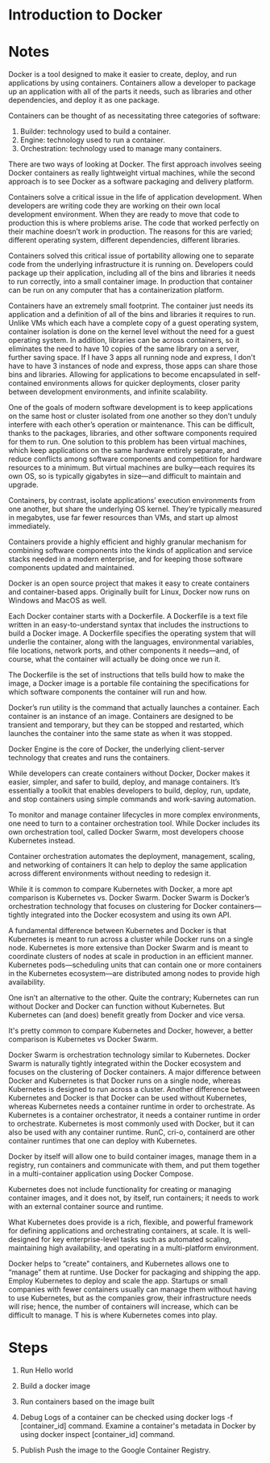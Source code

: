 # Introduction to Docker

# Notes

Docker is a tool designed to make it easier to create, deploy, and run applications by using containers.
Containers allow a developer to package up an application with all of the parts it needs, such as libraries and other dependencies, and deploy it as one package. 

Containers can be thought of as necessitating three categories of software:
1. Builder: technology used to build a container.
2. Engine: technology used to run a container.
3. Orchestration: technology used to manage many containers.

There are two ways of looking at Docker. The first approach involves seeing Docker containers as really lightweight virtual machines, 
while the second approach is to see Docker as a software packaging and delivery platform. 

Containers solve a critical issue in the life of application development. When developers are writing code they are working on their own local development environment. 
When they are ready to move that code to production this is where problems arise. The code that worked perfectly on their machine doesn’t work in production.
The reasons for this are varied; different operating system, different dependencies, different libraries. 

Containers solved this critical issue of portability allowing one to separate code from the underlying infrastructure it is running on. 
Developers could package up their application, including all of the bins and libraries it needs to run correctly, into a small container image. 
In production that container can be run on any computer that has a containerization platform.

Containers have an extremely small footprint. The container just needs its application and a definition of all of the bins and libraries it requires to run. 
Unlike VMs which each have a complete copy of a guest operating system, container isolation is done on the kernel level without the need for a guest operating system. 
In addition, libraries can be across containers, so it eliminates the need to have 10 copies of the same library on a server, further saving space. 
If I have 3 apps all running node and express, I don't have to have 3 instances of node and express, those apps can share those bins and libraries. 
Allowing for applications to become encapsulated in self-contained environments allows for quicker deployments, closer parity between development environments, and infinite scalability.

One of the goals of modern software development is to keep applications on the same host or cluster isolated from one another so they don’t unduly interfere with each other’s operation or maintenance. 
This can be difficult, thanks to the packages, libraries, and other software components required for them to run.
One solution to this problem has been virtual machines, which keep applications on the same hardware entirely separate, 
and reduce conflicts among software components and competition for hardware resources to a minimum. 
But virtual machines are bulky—each requires its own OS, so is typically gigabytes in size—and difficult to maintain and upgrade.

Containers, by contrast, isolate applications’ execution environments from one another, but share the underlying OS kernel.
They’re typically measured in megabytes, use far fewer resources than VMs, and start up almost immediately. 

Containers provide a highly efficient and highly granular mechanism for combining software components into the kinds of application and service stacks needed in a modern enterprise, and for keeping those software components updated and maintained.

Docker is an open source project that makes it easy to create containers and container-based apps. Originally built for Linux, Docker now runs on Windows and MacOS as well.

Each Docker container starts with a Dockerfile. A Dockerfile is a text file written in an easy-to-understand syntax that includes the instructions to build a Docker image.
A Dockerfile specifies the operating system that will underlie the container, along with the languages, 
environmental variables, file locations, network ports, and other components it needs—and, of course, what the container will actually be doing once we run it.

The Dockerfile is the set of instructions that tells build how to make the image, 
a Docker image is a portable file containing the specifications for which software components the container will run and how. 

Docker’s run utility is the command that actually launches a container. Each container is an instance of an image. 
Containers are designed to be transient and temporary, but they can be stopped and restarted, which launches the container into the same state as when it was stopped.

Docker Engine is the core of Docker, the underlying client-server technology that creates and runs the containers.

While developers can create containers without Docker, Docker makes it easier, simpler, and safer to build, deploy, and manage containers. 
It’s essentially a toolkit that enables developers to build, deploy, run, update, and stop containers using simple commands and work-saving automation.

To monitor and manage container lifecycles in more complex environments, one need to turn to a container orchestration tool. 
While Docker includes its own orchestration tool, called Docker Swarm, most developers choose Kubernetes instead.

Container orchestration automates the deployment, management, scaling, and networking of containers
It can help to deploy the same application across different environments without needing to redesign it.

While it is common to compare Kubernetes with Docker, a more apt comparison is Kubernetes vs. Docker Swarm. 
Docker Swarm is Docker’s orchestration technology that focuses on clustering for Docker containers—tightly integrated into the Docker ecosystem and using its own API.

A fundamental difference between Kubernetes and Docker is that Kubernetes is meant to run across a cluster while Docker runs on a single node. 
Kubernetes is more extensive than Docker Swarm and is meant to coordinate clusters of nodes at scale in production in an efficient manner. 
Kubernetes pods—scheduling units that can contain one or more containers in the Kubernetes ecosystem—are distributed among nodes to provide high availability.

One isn’t an alternative to the other. Quite the contrary; 
Kubernetes can run without Docker and Docker can function without Kubernetes. But Kubernetes can (and does) benefit greatly from Docker and vice versa.

It's pretty common to compare Kubernetes and Docker, however, a better comparison is Kubernetes vs Docker Swarm. 

Docker Swarm is orchestration technology similar to Kubernetes.
Docker Swarm is naturally tightly integrated within the Docker ecosystem and focuses on the clustering of Docker containers. 
A major difference between Docker and Kubernetes is that Docker runs on a single node, whereas Kubernetes is designed to run across a cluster. 
Another difference between Kubernetes and Docker is that Docker can be used without Kubernetes, whereas Kubernetes needs a container runtime in order to orchestrate.
As Kubernetes is a container orchestrator, it needs a container runtime in order to orchestrate. 
Kubernetes is most commonly used with Docker, but it can also be used with any container runtime. 
RunC, cri-o, containerd are other container runtimes that one can deploy with Kubernetes. 

Docker by itself will allow one to build container images, manage them in a registry, run containers and communicate with them, and put them together in a multi-container application using Docker Compose.

Kubernetes does not include functionality for creating or managing container images, and it does not, by itself, run containers; 
it needs to work with an external container source and runtime.

What Kubernetes does provide is a rich, flexible, and powerful framework for defining applications and orchestrating containers, at scale. 
It is well-designed for key enterprise-level tasks such as automated scaling, maintaining high availability, and operating in a multi-platform environment. 

Docker helps to “create” containers, and Kubernetes allows one to “manage” them at runtime. Use Docker for packaging and shipping the app. 
Employ Kubernetes to deploy and scale the app. Startups or small companies with fewer containers usually can manage them without having to use Kubernetes, 
but as the companies grow, their infrastructure needs will rise; hence, the number of containers will increase, which can be difficult to manage. T
his is where Kubernetes comes into play.

# Steps

1. Run Hello world

2. Build a docker image

3. Run containers based on the image built

4. Debug
   Logs of a container can be checked using docker logs -f [container_id] command.
   Examine a container's metadata in Docker by using docker inspect [container_id] command.
   
5. Publish
   Push the image to the Google Container Registry.
   
   
